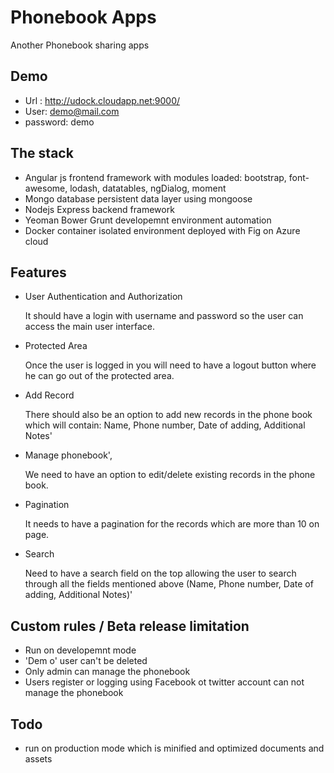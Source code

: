 # Phonebook Apps

Another Phonebook sharing apps

## Demo 

- Url : http://udock.cloudapp.net:9000/
- User: demo@mail.com
- password: demo

## The  stack

- Angular js frontend framework with modules loaded: bootstrap, font-awesome, lodash, datatables, ngDialog, moment 
- Mongo database persistent data layer using mongoose
- Nodejs Express backend framework
- Yeoman Bower Grunt developemnt environment automation
- Docker container isolated environment deployed with Fig on Azure cloud

## Features

- User Authentication and Authorization

  It should have a login with username and password so the user can access the main user interface.
  
- Protected Area

  Once the user is logged in you will need to have a logout button where he can go out of the protected area.

- Add Record

  There should also be an option to add new records in the phone book which will contain: Name, Phone number, Date of adding, Additional Notes'
  
- Manage phonebook',
  
  We need to have an option to edit/delete existing records in the phone book.
  
- Pagination
  
  It needs to have a pagination for the records which are more than 10 on page.
  
- Search

  Need to have a search field on the top allowing the user to search through all the fields mentioned above (Name, Phone number, Date of adding, Additional Notes)'

## Custom rules / Beta release limitation

- Run on developemnt mode
- 'Dem	o' user can't be deleted
- Only admin can manage the phonebook
- Users register or logging using Facebook ot twitter account can not manage the phonebook
 

## Todo

-  run on production mode which is minified and optimized documents and assets
	 
